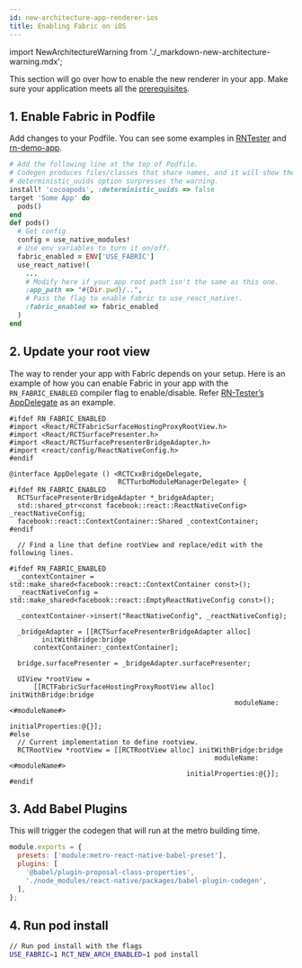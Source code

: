 ```yaml
---
id: new-architecture-app-renderer-ios
title: Enabling Fabric on iOS
---
```


import NewArchitectureWarning from './\_markdown-new-architecture-warning.mdx';

<NewArchitectureWarning/>

This section will go over how to enable the new renderer in your app. Make sure your application meets all the [prerequisites](new-architecture-app-intro).

## 1. Enable Fabric in Podfile

Add changes to your Podfile. You can see some examples in [RNTester](https://github.com/facebook/react-native/blob/0.68-stable/packages/rn-tester/Podfile) and [rn-demo-app](https://github.com/facebook/fbt/blob/rn-demo-app/ios/Podfile).

```ruby title="Podfile"
# Add the following line at the top of Podfile.
# Codegen produces files/classes that share names, and it will show the warning.
# deterministic_uuids option surpresses the warning.
install! 'cocoapods', :deterministic_uuids => false
target 'Some App' do
  pods()
end
def pods()
  # Get config
  config = use_native_modules!
  # Use env variables to turn it on/off.
  fabric_enabled = ENV['USE_FABRIC']
  use_react_native!(
    ...
    # Modify here if your app root path isn't the same as this one.
    :app_path => "#{Dir.pwd}/..",
    # Pass the flag to enable fabric to use_react_native!.
    :fabric_enabled => fabric_enabled
  )
end
```

## 2. Update your root view

The way to render your app with Fabric depends on your setup. Here is an example of how you can enable Fabric in your app with the `RN_FABRIC_ENABLED` compiler flag to enable/disable. Refer [RN-Tester’s AppDelegate](https://github.com/facebook/react-native/blob/0.68-stable/packages/rn-tester/RNTester/AppDelegate.mm) as an example.

```objc title="AppDelegate.mm"
#ifdef RN_FABRIC_ENABLED
#import <React/RCTFabricSurfaceHostingProxyRootView.h>
#import <React/RCTSurfacePresenter.h>
#import <React/RCTSurfacePresenterBridgeAdapter.h>
#import <react/config/ReactNativeConfig.h>
#endif

@interface AppDelegate () <RCTCxxBridgeDelegate,
                           RCTTurboModuleManagerDelegate> {
#ifdef RN_FABRIC_ENABLED
  RCTSurfacePresenterBridgeAdapter *_bridgeAdapter;
  std::shared_ptr<const facebook::react::ReactNativeConfig> _reactNativeConfig;
  facebook::react::ContextContainer::Shared _contextContainer;
#endif

  // Find a line that define rootView and replace/edit with the following lines.

#ifdef RN_FABRIC_ENABLED
  _contextContainer = std::make_shared<facebook::react::ContextContainer const>();
  _reactNativeConfig = std::make_shared<facebook::react::EmptyReactNativeConfig const>();

  _contextContainer->insert("ReactNativeConfig", _reactNativeConfig);

  _bridgeAdapter = [[RCTSurfacePresenterBridgeAdapter alloc]
        initWithBridge:bridge
      contextContainer:_contextContainer];

  bridge.surfacePresenter = _bridgeAdapter.surfacePresenter;

  UIView *rootView =
      [[RCTFabricSurfaceHostingProxyRootView alloc] initWithBridge:bridge
                                                        moduleName:<#moduleName#>
                                                 initialProperties:@{}];
#else
  // Current implementation to define rootview.
  RCTRootView *rootView = [[RCTRootView alloc] initWithBridge:bridge
                                                   moduleName:<#moduleName#>
                                            initialProperties:@{}];
#endif
```

## 3. Add Babel Plugins

This will trigger the codegen that will run at the metro building time.

```javascript title="babel.config.js"
module.exports = {
  presets: ['module:metro-react-native-babel-preset'],
  plugins: [
    '@babel/plugin-proposal-class-properties',
    './node_modules/react-native/packages/babel-plugin-codegen',
  ],
};
```

## 4. Run pod install

```bash
// Run pod install with the flags
USE_FABRIC=1 RCT_NEW_ARCH_ENABLED=1 pod install
```
